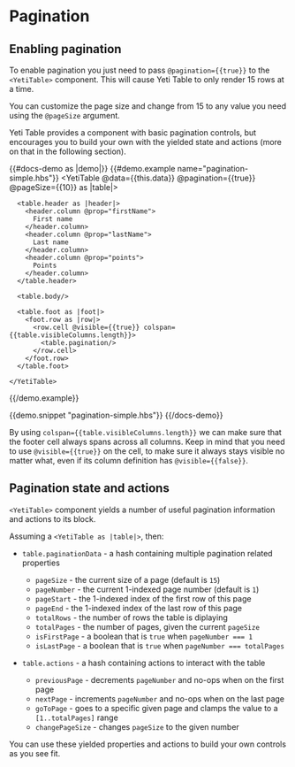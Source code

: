 # Pagination

## Enabling pagination

To enable pagination you just need to pass `@pagination={{true}}` to the `<YetiTable>` component.
This will cause Yeti Table to only render 15 rows at a time.

You can customize the page size and change from 15 to any value you need using the `@pageSize` argument.

Yeti Table provides a component with basic pagination controls, but encourages you to build your own
with the yielded state and actions (more on that in the following section).

{{#docs-demo as |demo|}}
  {{#demo.example name="pagination-simple.hbs"}}
    <YetiTable @data={{this.data}} @pagination={{true}} @pageSize={{10}} as |table|>

      <table.header as |header|>
        <header.column @prop="firstName">
          First name
        </header.column>
        <header.column @prop="lastName">
          Last name
        </header.column>
        <header.column @prop="points">
          Points
        </header.column>
      </table.header>

      <table.body/>

      <table.foot as |foot|>
        <foot.row as |row|>
          <row.cell @visible={{true}} colspan={{table.visibleColumns.length}}>
            <table.pagination/>
          </row.cell>
        </foot.row>
      </table.foot>

    </YetiTable>
  {{/demo.example}}

  {{demo.snippet "pagination-simple.hbs"}}
{{/docs-demo}}

By using `colspan={{table.visibleColumns.length}}` we can make sure that the footer cell always spans across
all columns. Keep in mind that you need to use `@visible={{true}}` on the cell, to make sure it always stays visible
no matter what, even if its column definition has `@visible={{false}}`.

## Pagination state and actions

`<YetiTable>` component yields a number of useful pagination information and actions to its block.

Assuming a `<YetiTable as |table|>`, then:

- `table.paginationData` - a hash containing multiple pagination related properties
  - `pageSize` - the current size of a page (default is `15`)
  - `pageNumber` - the current 1-indexed page number (default is `1`)
  - `pageStart` - the 1-indexed index of the first row of this page
  - `pageEnd` - the 1-indexed index of the last row of this page
  - `totalRows` - the number of rows the table is diplaying
  - `totalPages` - the number of pages, given the current `pageSize`
  - `isFirstPage` - a boolean that is `true` when `pageNumber === 1`
  - `isLastPage` - a boolean that is `true` when `pageNumber === totalPages`

- `table.actions` - a hash containing actions to interact with the table
  - `previousPage` - decrements `pageNumber` and no-ops when on the first page
  - `nextPage` - increments `pageNumber` and no-ops when on the last page
  - `goToPage` - goes to a specific given page and clamps the value to a `[1..totalPages]` range
  - `changePageSize` - changes `pageSize` to the given number

You can use these yielded properties and actions to build your own controls as you see fit.
